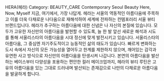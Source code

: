 HERA(헤라)
Category: BEAUTY_CARE
Contemporary Seoul Beauty
Here, Now, Myself
지금, 여기에서, 가장 나답게.
헤라는 서울의 역동적인 아름다움에 주목하고 이를 더욱 다채로운 나다움으로 재해석하여 세계에 전파하는 컨템포러리 서울 뷰티 브랜드입니다.
헤라가 추구하는 아름다움에 대한 신념은 나 자신의 본질에 있습니다. 모두가 고유한 자신만의 아름다움을 발현할 수 있도록, 늘 한 발 앞선 새로운 해석과 시도를 통해 서울리스타의 아름다움을 시대 정신에 맞게 발전시키고 있습니다.
서울리스타의 아름다움, 그 중심엔 자기주도적이고 능동적인 삶의 태도가 있습니다. 빠르게 변화하는 도시 속에서 자신의 모든 가능성을 열어두고 한계를 제한하지 않으며, 깨어있는 감각과 유연한 사고 방식으로 자신만의 아름다움을 탄생시켜 나갑니다.
본연의 아름다움을 발산하는 베이스부터 다양성을 포용하는 편안한 컬러 메이크업까지, 헤라의 뷰티 루틴은 고유의 아름다움을 있는 그대로 드러내며 발산되는 존재감으로 나만의 다채로운 아름다움을 발굴하게 합니다.



